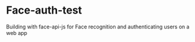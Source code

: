 # Face-auth-test
Building with face-api-js for Face recognition and authenticating users on a web app
